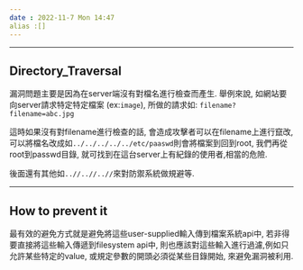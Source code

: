 ```yaml
---
date : 2022-11-7 Mon 14:47
alias :[]
---
```

---

## Directory_Traversal

漏洞問題主要是因為在server端沒有對檔名進行檢查而產生.
舉例來說, 如網站要向server請求特定特定檔案 (ex:`image`), 所做的請求如:
`filename?filename=abc.jpg`

這時如果沒有對filename進行檢查的話, 會造成攻擊者可以在filename上進行竄改, 可以將檔名改成如`../../../../../etc/paaswd`則會將檔案到回到root, 我們再從root到passwd目錄, 就可找到在這台server上有紀錄的使用者,相當的危險.

後面還有其他如`..//..//..//`來對防禦系統做規避等.

---
## How to prevent it
最有效的避免方式就是避免將這些user-supplied輸入傳到檔案系統api中, 若非得要直接將這些輸入傳遞到filesystem api中, 則也應該對這些輸入進行過濾,例如只允許某些特定的value, 或規定參數的開頭必須從某些目錄開始, 來避免漏洞被利用.